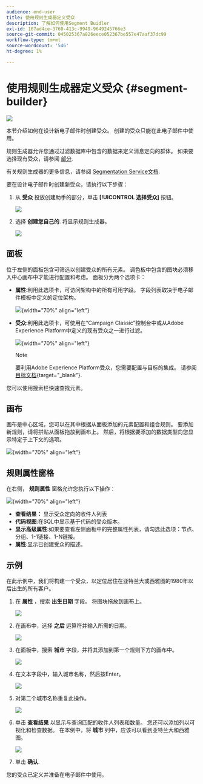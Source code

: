 ```yaml
---
audience: end-user
title: 使用规则生成器定义受众
description: 了解如何使用Segment Buidler
exl-id: 167ad4ce-3760-413c-9949-9649245766e3
source-git-commit: 045025367a826eece052367be557e47aaf37dc99
workflow-type: tm+mt
source-wordcount: '546'
ht-degree: 1%

---
```


# 使用规则生成器定义受众 {#segment-builder}

![](../assets/do-not-localize/badge.png)

本节介绍如何在设计新电子邮件时创建受众。 创建的受众只能在此电子邮件中使用。

规则生成器允许您通过过滤数据库中包含的数据来定义消息定向的群体。 如果要选择现有受众，请参阅 [部分](add-audience.md).

有关规则生成器的更多信息，请参阅 [Segmentation Service文档](https://experienceleague.adobe.com/docs/experience-platform/segmentation/ui/segment-builder.html).

要在设计电子邮件时创建新受众，请执行以下步骤：

1. 从 **受众** 投放创建助手的部分，单击 **[!UICONTROL 选择受众]** 按钮。

   ![](assets/segment-builder0.png)

1. 选择 **创建您自己的**. 将显示规则生成器。

   ![](assets/segment-builder.png)

## 面板

位于左侧的面板包含可筛选以创建受众的所有元素。 调色板中包含的图块必须移入中心画布中才能进行配置和考虑。 面板分为两个选项卡：

* **属性**:利用此选项卡，可访问架构中的所有可用字段。 字段列表取决于电子邮件模板中定义的定位架构。

   ![](assets/segment-builder2.png){width="70%" align="left"}

* **受众**:利用此选项卡，可使用在“Campaign Classic”控制台中或从Adobe Experience Platform中定义的现有受众之一进行过滤。

   ![](assets/segment-builder3.png){width="70%" align="left"}

   >[!NOTE]
   >
   >要利用Adobe Experience Platform受众，您需要配置与目标的集成。 请参阅 [目标文档](https://experienceleague.adobe.com/docs/experience-platform/destinations/home.html?lang=zh-Hans){target="_blank"}.

您可以使用搜索栏快速查找元素。

## 画布

画布是中心区域，您可以在其中根据从面板添加的元素配置和组合规则。 要添加新规则，请将拼贴从面板拖放到画布上。 然后，将根据要添加的数据类型向您显示特定于上下文的选项。

![](assets/segment-builder4.png){width="70%" align="left"}

## 规则属性窗格

在右侧， **规则属性** 窗格允许您执行以下操作：

![](assets/segment-builder5.png){width="70%" align="left"}

* **查看结果：** 显示受众定向的收件人列表
* **代码视图**:在SQL中显示基于代码的受众版本。
* **显示高级属性**:如果要查看左侧面板中的完整属性列表，请勾选此选项：节点、分组、1-1链接、1-N链接。
* **属性**:显示已创建受众的描述。

## 示例

在此示例中，我们将构建一个受众，以定位居住在亚特兰大或西雅图的1980年以后出生的所有客户。

1. 在 **属性** ，搜索 **出生日期** 字段。 将图块拖放到画布上。

   ![](assets/segment-builder6.png)

1. 在画布中，选择 **之后** 运算符并输入所需的日期。

   ![](assets/segment-builder7.png)

1. 在面板中，搜索 **城市** 字段，并将其添加到第一个规则下方的画布中。

   ![](assets/segment-builder8.png)

1. 在文本字段中，输入城市名称，然后按Enter。

   ![](assets/segment-builder9.png)

1. 对第二个城市名称重复此操作。

   ![](assets/segment-builder10.png)

1. 单击 **查看结果** 以显示与查询匹配的收件人列表和数量。 您还可以添加列以可视化和检查数据。 在本例中，将 **城市** 列中，应该可以看到亚特兰大和西雅图。

   ![](assets/segment-builder11.png)

1. 单击 **确认**.

您的受众已定义并准备在电子邮件中使用。